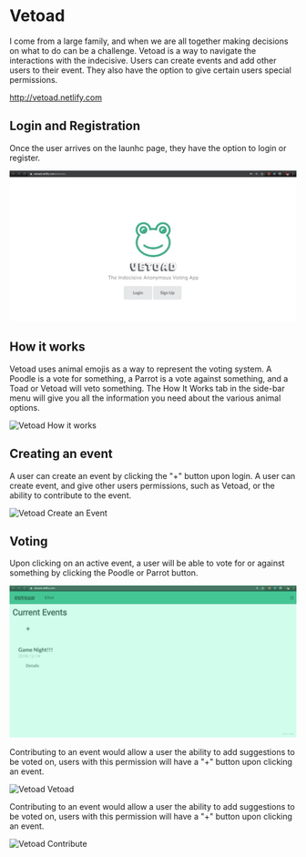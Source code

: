 # Vetoad
I come from a large family, and when we are all together making decisions on what to do can be a challenge. Vetoad is a way to navigate the interactions with the indecisive. Users can create events and add other users to their event. They also have the option to give certain users special permissions. 

http://vetoad.netlify.com

<b>Login and Registration</b>
------

Once the user arrives on the launhc page, they have the option to login or register.

![Vetoad Login](VetoadLoginGif.gif)

<b>How it works</b>
------

Vetoad uses animal emojis as a way to represent the voting system. A Poodle is a vote for something, a Parrot is a vote against something, and a Toad or Vetoad will veto something. The How It Works tab in the side-bar menu will give you all the information you need about the various animal options.

![Vetoad How it works](VetoadHowItWorksGif.gif)

<b>Creating an event</b>
------

A user can create an event by clicking the "+" button upon login. A user can create event, and give other users permissions, such as Vetoad, or the ability to contribute to the event. 

![Vetoad Create an Event](VetoadCreateGif.gif)

<b>Voting</b>
------
Upon clicking on an active event, a user will be able to vote for or against something by clicking the Poodle or Parrot button.

![Vetoad Vote](VetoadVoteGif.gif)

Contributing to an event would allow a user the ability to add suggestions to be voted on, users with this permission will have a "+" button upon clicking an event.

![Vetoad Vetoad](VetoadGif.gif)

Contributing to an event would allow a user the ability to add suggestions to be voted on, users with this permission will have a "+" button upon clicking an event.

![Vetoad Contribute](VetoadContributeGif.gif)


